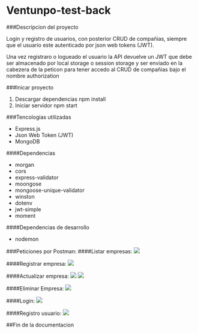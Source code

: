 # Ventunpo-test-back

###Descripcion del proyecto

Login y registro de usuarios, con posterior CRUD de compañias, siempre que el usuario este autenticado por json web tokens (JWT).

Una vez registraro o logueado el usuario la API devuelve un JWT que debe ser almacenado por local storage o session storage y ser enviado en la cabezera de la peticon para tener accedo al CRUD de compañias bajo el nombre authorization

###Inicar proyecto

1. Descargar dependencias
   npm install
2. Iniciar servidor
   npm start

###Tencologias utilizadas

- Express.js
- Json Web Token (JWT)
- MongoDB

####Dependencias

- morgan
- cors
- express-validator
- moongose
- mongoose-unique-validator
- winston
- dotenv
- jwt-simple
- moment

####Dependencias de desarrollo

- nodemon

###Peticiones por Postman:
####Listar empresas:
![](http://imgfz.com/i/xiv63HJ.png)

####Registrar empresa:
![](http://imgfz.com/i/cyMdgLO.png)

####Actualizar empresa:
![](http://imgfz.com/i/5bMZHt8.png)
![](http://imgfz.com/i/uTKlBmG.png)

####Eliminar Empresa:
![](http://imgfz.com/i/CgZ6T3f.png)

####Login:
![](http://imgfz.com/i/wt9Nl3V.png)

####Registro usuario:
![](http://imgfz.com/i/mvfb7Yr.png)

##Fin de la documentacion
